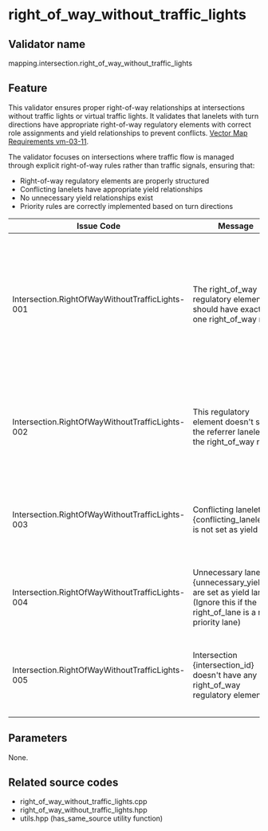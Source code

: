 # right_of_way_without_traffic_lights

## Validator name

mapping.intersection.right_of_way_without_traffic_lights

## Feature

This validator ensures proper right-of-way relationships at intersections without traffic lights or virtual traffic lights. It validates that lanelets with turn directions have appropriate right-of-way regulatory elements with correct role assignments and yield relationships to prevent conflicts.
[Vector Map Requirements vm-03-11](https://docs.pilot.auto/en/reference-design/common/map-requirements/vector-map-requirements/category_intersection#vm-03-11-right-of-way-without-signal).

The validator focuses on intersections where traffic flow is managed through explicit right-of-way rules rather than traffic signals, ensuring that:

- Right-of-way regulatory elements are properly structured
- Conflicting lanelets have appropriate yield relationships
- No unnecessary yield relationships exist
- Priority rules are correctly implemented based on turn directions

| Issue Code                                      | Message                                                                                                                       | Severity | Primitive         | Description                                                                                                               | Approach                                                                                                                |
| ----------------------------------------------- | ----------------------------------------------------------------------------------------------------------------------------- | -------- | ----------------- | ------------------------------------------------------------------------------------------------------------------------- | ----------------------------------------------------------------------------------------------------------------------- |
| Intersection.RightOfWayWithoutTrafficLights-001 | The right_of_way regulatory element should have exactly one right_of_way role.                                                | Error    | RegulatoryElement | Right-of-way regulatory elements must have exactly one lanelet assigned to the RightOfWay role to clearly define priority | Check that right_of_way_lanelets.size() == 1                                                                            |
| Intersection.RightOfWayWithoutTrafficLights-002 | This regulatory element doesn't set the referrer lanelet as the right_of_way role.                                            | Error    | RegulatoryElement | The lanelet referencing the regulatory element must be assigned to the RightOfWay role                                    | Verify lanelet.id() matches one of the RightOfWay role lanelets                                                         |
| Intersection.RightOfWayWithoutTrafficLights-003 | Conflicting lanelet {conflicting_lanelet_id} is not set as yield role.                                                        | Error    | RegulatoryElement | Lanelets that conflict with higher-priority traffic must have yield relationships defined                                 | Check that all required conflicting lanelets are in Yield role                                                          |
| Intersection.RightOfWayWithoutTrafficLights-004 | Unnecessary lanelets {unnecessary_yield_to} are set as yield lanes. (Ignore this if the right_of_lane is a non-priority lane) | Warning  | RegulatoryElement | Yield relationships should only exist for actual conflicting lanelets                                                     | Verify yield relationships correspond to actual conflicts                                                               |
| Intersection.RightOfWayWithoutTrafficLights-005 | Intersection {intersection_id} doesn't have any right_of_way regulatory element.                                              | Error    | Polygon           | Any intersection must have at least one right_of_way regulatory element somewhere.                                        | Check the relations between lanelets inside that intersection_area and define a proper right_of_way regulatory element. |

## Parameters

None.

## Related source codes

- right_of_way_without_traffic_lights.cpp
- right_of_way_without_traffic_lights.hpp
- utils.hpp (has_same_source utility function)
